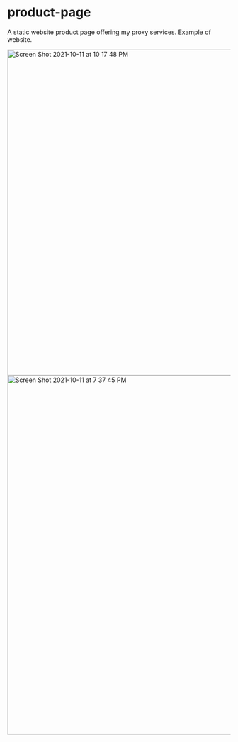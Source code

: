 # product-page
A static website product page offering my proxy services.
Example of website.

<img width="734" alt="Screen Shot 2021-10-11 at 10 17 48 PM" src="https://user-images.githubusercontent.com/36686123/136879963-720537ed-d8a5-4567-b141-63419bf4f38b.png">


<img width="810" alt="Screen Shot 2021-10-11 at 7 37 45 PM" src="https://user-images.githubusercontent.com/36686123/136867479-67081007-9358-4977-8300-b03e5faba845.png">

